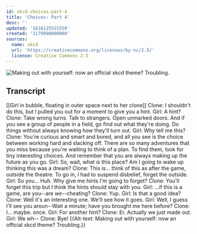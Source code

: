 ```yaml
---
id: xkcd.choices-part-4
title: 'Choices: Part 4'
desc: ''
updated: '1616125521550'
created: '1179990000000'
sources:
  name: xkcd
  url: 'https://creativecommons.org/licenses/by-nc/2.5/'
  license: Creative Commons 2.5
---
```

![Making out with yourself: now an official xkcd theme?  Troubling.](https://imgs.xkcd.com/comics/choices_part_4.jpg)

## Transcript
[[Girl in bubble, floating in outer space next to her clone]]
Clone: I shouldn't do this, but I pulled you out for a moment to give you a hint.
Girl: A hint?
Clone: Take wrong turns.  Talk to strangers.  Open unmarked doors.  And if you see a group of people in a field, go find out what they're doing.  Do things without always knowing how they'll turn out.
Girl: Why tell me this?
Clone: You're curious and smart and bored, and all you see is the choice between working hard and slacking off.  There are so many adventures that you miss because you're waiting to think of a plan.  To find them, look for tiny interesting choices.  And remember that you are always making up the future as you go.
Girl: So, wait, what *is* this place?  Am I going to wake up thinking this was a dream?
Clone: This is... think of this as after the game, outside the theatre.  To go in, I had to suspend disbelief, forget the outside.
Girl: So you... Huh.  Why give me hints I'm going to forget?
Clone: You'll forget this trip but I think the hints should stay with you.
Girl: ...if this is a game, are you--are *we*--cheating?
Clone: Yup.
Girl: Is that a good idea?
Clone: Well it's an interesting one.  We'll see how it goes.
Girl: Well, I guess I'll see you aroun--Wait a minute; have you brought me here before?
Clone: I... maybe.  once.
Girl: For another hint?
Clone: Er.  Actually we just made out.
Girl: We wh--
Clone: Bye!
{{Alt-text: Making out with yourself: now an official xkcd theme?  Troubling.}}

